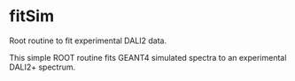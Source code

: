 # fitSim
Root routine to fit experimental DALI2 data.

This simple ROOT routine fits GEANT4 simulated spectra to an experimental DALI2+ spectrum.
